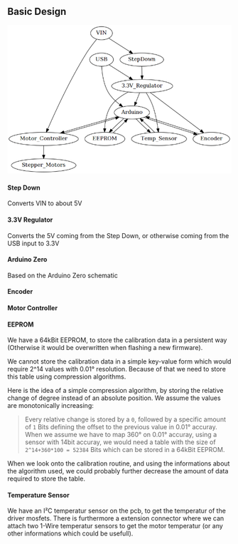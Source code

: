## Basic Design

![Basic Blocks](../assets/schematic/basic_blocks.png)


#### Step Down

Converts VIN to about 5V


#### 3.3V Regulator

Converts the 5V coming from the Step Down, or otherwise coming from the USB input to 3.3V


#### Arduino Zero

Based on the Arduino Zero schematic


#### Encoder


#### Motor Controller


#### EEPROM

We have a 64kBit EEPROM, to store the calibration data in a persistent way (Otherwise it would be overwritten when flashing a new firmware).

We cannot store the calibration data in a simple key-value form which would require 2^14 values with 0.01° resolution. Because of that we need to store this table using compression algorithms.

Here is the idea of a simple compression algorithm, by storing the relative change of degree instead of an absolute position. We assume the values are monotonically increasing:

> Every relative change is stored by a ```0```, followed by a specific amount of ```1``` Bits defining the offset to the previous value in 0.01° accuray. When we assume we have to map 360° on 0.01° accuray, using a sensor with 14bit accuray, we would need a table with the size of ```2^14+360*100 = 52384``` Bits which can be stored in a 64kBit EEPROM.

When we look onto the calibration routine, and using the informations about the algorithm used, we could probably further decrease the amount of data required to store the table.


#### Temperature Sensor

We have an I²C temperatur sensor on the pcb, to get the temperatur of the driver mosfets. There is furthermore a extension connector where we can attach two 1-Wire temperatur sensors to get the motor temperatur (or any other informations which could be usefull).
